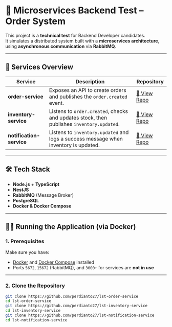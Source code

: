 # 🧩 Microservices Backend Test – Order System

This project is a **technical test** for Backend Developer candidates.  
It simulates a distributed system built with a **microservices architecture**, using **asynchronous communication** via **RabbitMQ**.

---

## 🚀 Services Overview

| Service | Description | Repository |
|----------|--------------|-------------|
| **order-service** | Exposes an API to create orders and publishes the `order.created` event. | [🔗 View Repo](https://github.com/perdianto27/lst-order-service) |
| **inventory-service** | Listens to `order.created`, checks and updates stock, then publishes `inventory.updated`. | [🔗 View Repo](https://github.com/perdianto27/lst-inventory-service) |
| **notification-service** | Listens to `inventory.updated` and logs a success message when inventory is updated. | [🔗 View Repo](https://github.com/perdianto27/lst-notification-service) |

---

## 🛠️ Tech Stack

- **Node.js** + **TypeScript**
- **NestJS**
- **RabbitMQ** (Message Broker)
- **PostgreSQL**
- **Docker & Docker Compose**

---

## 🏃‍♂️ Running the Application (via Docker)

### 1. **Prerequisites**

Make sure you have:
- [Docker](https://docs.docker.com/get-docker/) and [Docker Compose](https://docs.docker.com/compose/install/) installed  
- Ports `5672`, `15672` (RabbitMQ), and `3000+` for services are **not in use**

---

### 2. **Clone the Repository**

```bash
git clone https://github.com/perdianto27/lst-order-service
cd lst-order-service
git clone https://github.com/perdianto27/lst-inventory-service
cd lst-inventory-service
git clone https://github.com/perdianto27/lst-notification-service
cd lst-notification-service